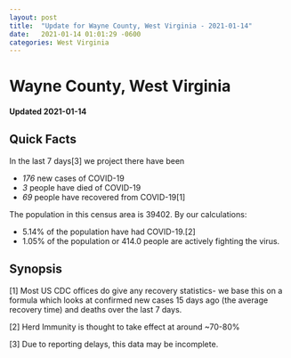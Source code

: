 ```yaml
---
layout: post
title:  "Update for Wayne County, West Virginia - 2021-01-14"
date:   2021-01-14 01:01:29 -0600
categories: West Virginia
---
```


# Wayne County, West Virginia
#### Updated 2021-01-14

## Quick Facts

In the last 7 days[3] we project there have been
- *176* new cases of COVID-19
- *3* people have died of COVID-19
- *69* people have recovered from COVID-19[1]

The population in this census area is 39402. By our calculations:
- 5.14% of the population have had COVID-19.[2]
- 1.05% of the population or 414.0 people are actively fighting the virus.

## Synopsis




[1] Most US CDC offices do give any recovery statistics- we base this on a formula which looks at confirmed new cases
15 days ago (the average recovery time) and deaths over the last 7 days.

[2] Herd Immunity is thought to take effect at around ~70-80%

[3] Due to reporting delays, this data may be incomplete.
 
    